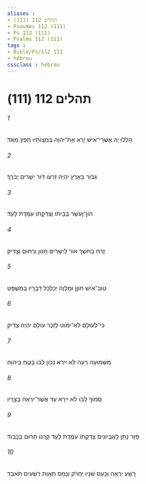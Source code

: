 ```yaml
---
aliases : 
- תהלים 112 (111)
- Psaumes 112 (111)
- Ps 112 (111)
- Psalms 112 (111)
tags : 
- Bible/Ps/112_111
- hébreu
cssclass : hébreu
---
```


# תהלים 112 (111)

###### 1
הַלְלוּ יָהּ אַשְׁרֵי־אִישׁ יָרֵא אֶת־יְהוָה בְּמִצְוֹתָיו חָפֵץ מְאֹד׃
###### 2
גִּבֹּור בָּאָרֶץ יִהְיֶה זַרְעֹו דֹּור יְשָׁרִים יְבֹרָךְ׃
###### 3
הֹון־וָעֹשֶׁר בְּבֵיתֹו וְצִדְקָתֹו עֹמֶדֶת לָעַד׃
###### 4
זָרַח בַּחֹשֶׁךְ אֹור לַיְשָׁרִים חַנּוּן וְרַחוּם וְצַדִּיק׃
###### 5
טֹוב־אִישׁ חֹוןֵן וּמַלְוֶה יְכַלְכֵּל דְּבָרָיו בְּמִשְׁפָּט׃
###### 6
כִּי־לְעֹולָם לֹא־יִמֹּוט לְזֵכֶר עֹולָם יִהְיֶה צַדִּיק׃
###### 7
מִשְּׁמוּעָה רָעָה לֹא יִירָא נָכֹון לִבֹּו בָּטֻחַ בַּיהוָה׃
###### 8
סָמוּךְ לִבֹּו לֹא יִירָא עַד אֲשֶׁר־יִרְאֶה בְצָרָיו׃
###### 9
פִּזַּר נָתַן לָאֶבְיֹונִים צִדְקָתֹו עֹמֶדֶת לָעַד קַרְנֹו תָּרוּם בְּכָבֹוד׃
###### 10
רָשָׁע יִרְאֶה וְכָעָס שִׁנָּיו יַחֲרֹק וְנָמָס תַּאֲוַת רְשָׁעִים תֹּאבֵד׃
